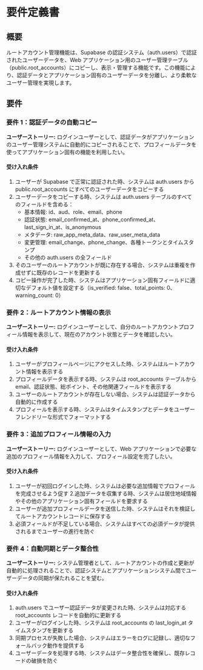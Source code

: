 # 要件定義書

## 概要

ルートアカウント管理機能は、Supabase の認証システム（auth.users）で認証されたユーザーデータを、Web アプリケーション用のユーザー管理テーブル（public.root_accounts）にコピーし、表示・管理する機能です。この機能により、認証データとアプリケーション固有のユーザーデータを分離し、より柔軟なユーザー管理を実現します。

## 要件

### 要件 1：認証データの自動コピー

**ユーザーストーリー:** ログインユーザーとして、認証データがアプリケーションのユーザー管理システムに自動的にコピーされることで、プロフィールデータを使ってアプリケーション固有の機能を利用したい。

#### 受け入れ条件

1. ユーザーが Supabase で正常に認証された時、システムは auth.users から public.root_accounts にすべてのユーザーデータをコピーする
2. ユーザーデータをコピーする時、システムは auth.users テーブルのすべてのフィールドを含める：
   - 基本情報: id、aud、role、email、phone
   - 認証状態: email_confirmed_at、phone_confirmed_at、last_sign_in_at、is_anonymous
   - メタデータ: raw_app_meta_data、raw_user_meta_data
   - 変更管理: email_change、phone_change、各種トークンとタイムスタンプ
   - その他の auth.users の全フィールド
3. そのユーザーのルートアカウントが既に存在する場合、システムは重複を作成せずに既存のレコードを更新する
4. コピー操作が完了した時、システムはアプリケーション固有フィールドに適切なデフォルト値を設定する（is_verified: false、total_points: 0、warning_count: 0）

### 要件 2：ルートアカウント情報の表示

**ユーザーストーリー:** ログインユーザーとして、自分のルートアカウントプロフィール情報を表示して、現在のアカウント状態とデータを確認したい。

#### 受け入れ条件

1. ユーザーがプロフィールページにアクセスした時、システムはルートアカウント情報を表示する
2. プロフィールデータを表示する時、システムは root_accounts テーブルから email、認証状態、総ポイント、その他関連フィールドを表示する
3. ユーザーのルートアカウントが存在しない場合、システムは認証データから自動的に作成する
4. プロフィールを表示する時、システムはタイムスタンプとデータをユーザーフレンドリーな形式でフォーマットする

### 要件 3：追加プロフィール情報の入力

**ユーザーストーリー:** ログインユーザーとして、Web アプリケーションで必要な追加のプロフィール情報を入力して、プロフィール設定を完了したい。

#### 受け入れ条件

1. ユーザーが初回ログインした時、システムは必要な追加情報でプロフィールを完成させるよう促す 2.追加データを収集する時、システムは居住地域情報やその他のアプリケーション固有フィールドを要求する
2. ユーザーが追加プロフィールデータを送信した時、システムはそれを検証してルートアカウントレコードに保存する
3. 必須フィールドが不足している場合、システムはすべての必須データが提供されるまでユーザーの進行を防ぐ

### 要件 4：自動同期とデータ整合性

**ユーザーストーリー:** システム管理者として、ルートアカウントの作成と更新が自動的に処理されることで、認証システムとアプリケーションシステム間でユーザーデータの同期が保たれることを望む。

#### 受け入れ条件

1. auth.users でユーザー認証データが変更された時、システムは対応する root_accounts レコードを自動的に更新する
2. ユーザーがログインした時、システムは root_accounts の last_login_at タイムスタンプを更新する
3. 同期プロセスが失敗した場合、システムはエラーをログに記録し、適切なフォールバック動作を提供する
4. ユーザーデータを処理する時、システムはデータ整合性を確保し、既存レコードの破損を防ぐ
